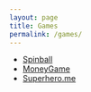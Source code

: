 ```yaml
---
layout: page
title: Games
permalink: /games/
---
```

<html>
	<body>
		<ul>
			<li><a href="/games/spinball"> Spinball </a></li>
			<li><a href="/games/MoneyGame"> MoneyGame </a></li>
			<li><a href="/games/superhero.me"> Superhero.me </a></li>
		</ul>
	</body>
</html>
